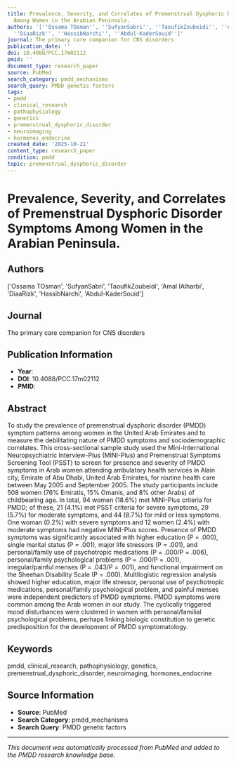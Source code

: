 ```yaml
---
title: Prevalence, Severity, and Correlates of Premenstrual Dysphoric Disorder Symptoms
  Among Women in the Arabian Peninsula.
authors: '[''Ossama TOsman'', ''SufyanSabri'', ''TaoufikZoubeidi'', ''Amal IAlharbi'',
  ''DiaaRizk'', ''HassibNarchi'', ''Abdul-KaderSouid'']'
journal: The primary care companion for CNS disorders
publication_date: ''
doi: 10.4088/PCC.17m02112
pmid: ''
document_type: research_paper
source: PubMed
search_category: pmdd_mechanisms
search_query: PMDD genetic factors
tags:
- pmdd
- clinical_research
- pathophysiology
- genetics
- premenstrual_dysphoric_disorder
- neuroimaging
- hormones_endocrine
created_date: '2025-10-21'
content_type: research_paper
condition: pmdd
topic: premenstrual_dysphoric_disorder
---
```


# Prevalence, Severity, and Correlates of Premenstrual Dysphoric Disorder Symptoms Among Women in the Arabian Peninsula.

## Authors
['Ossama TOsman', 'SufyanSabri', 'TaoufikZoubeidi', 'Amal IAlharbi', 'DiaaRizk', 'HassibNarchi', 'Abdul-KaderSouid']

## Journal
The primary care companion for CNS disorders

## Publication Information
- **Year**: 
- **DOI**: 10.4088/PCC.17m02112
- **PMID**: 

## Abstract
To study the prevalence of premenstrual dysphoric disorder (PMDD) symptom patterns among women in the United Arab Emirates and to measure the debilitating nature of PMDD symptoms and sociodemographic correlates. This cross-sectional sample study used the Mini-International Neuropsychiatric Interview-Plus (MINI-Plus) and Premenstrual Symptoms Screening Tool (PSST) to screen for presence and severity of PMDD symptoms in Arab women attending ambulatory health services in Alain city, Emirate of Abu Dhabi, United Arab Emirates, for routine health care between May 2005 and September 2005. The study participants include 508 women (76% Emiratis, 15% Omanis, and 8% other Arabs) of childbearing age. In total, 94 women (18.6%) met MINI-Plus criteria for PMDD; of these, 21 (4.1%) met PSST criteria for severe symptoms, 29 (5.7%) for moderate symptoms, and 44 (8.7%) for mild or less symptoms. One woman (0.2%) with severe symptoms and 12 women (2.4%) with moderate symptoms had negative MINI-Plus scores. Presence of PMDD symptoms was significantly associated with higher education (P = .000), single marital status (P = .001), major life stressors (P = .001), and personal/family use of psychotropic medications (P = .000/P = .006), personal/family psychological problems (P = .000/P = .001), irregular/painful menses (P = .043/P = .001), and functional impairment on the Sheehan Disability Scale (P = .000). Multilogistic regression analysis showed higher education, major life stressor, personal use of psychotropic medications, personal/family psychological problem, and painful menses were independent predictors of PMDD symptoms. PMDD symptoms were common among the Arab women in our study. The cyclically triggered mood disturbances were clustered in women with personal/familial psychological problems, perhaps linking biologic constitution to genetic predisposition for the development of PMDD symptomatology.

## Keywords
pmdd, clinical_research, pathophysiology, genetics, premenstrual_dysphoric_disorder, neuroimaging, hormones_endocrine

## Source Information
- **Source**: PubMed
- **Search Category**: pmdd_mechanisms
- **Search Query**: PMDD genetic factors

---
*This document was automatically processed from PubMed and added to the PMDD research knowledge base.*
